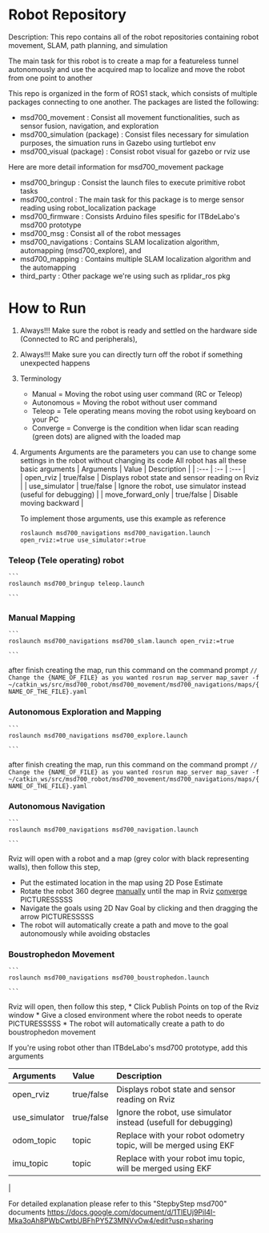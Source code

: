 # Robot Repository

Description: 
This repo contains all of the robot repositories containing robot movement, SLAM, path planning, and simulation

The main task for this robot is to create a map for a featureless tunnel autonomously and use the acquired map to localize and move the robot from one point to another

This repo is organized in the form of ROS1 stack, which consists of multiple packages connecting to one another. 
The packages are listed the following:
* msd700_movement                : Consist all movement functionalities, such as sensor fusion, navigation, and exploration
* msd700_simulation (package)    : Consist files necessary for simulation purposes, the simuation runs in Gazebo using turtlebot env
* msd700_visual (package)        : Consist robot visual for gazebo or rviz use


Here are more detail information for msd700_movement package
* msd700_bringup            : Consist the launch files to execute primitive robot tasks
* msd700_control            : The main task for this package is to merge sensor reading using robot_localization package
* msd700_firmware           : Consists Arduino files spesific for ITBdeLabo's msd700 prototype
* msd700_msg                : Consist all of the robot messages
* msd700_navigations        : Contains SLAM localization algorithm, automapping (msd700_explore), and  
* msd700_mapping            : Contains multiple SLAM localization algorithm and the automapping
* third_party               : Other package we're using such as rplidar_ros pkg



# How to Run
1. Always!!! Make sure the robot is ready and settled on the hardware side (Connected to RC and peripherals),
2. Always!!! Make sure you can directly turn off the robot if something unexpected happens
3. <a name="terminology"></a>Terminology
    * Manual         = Moving the robot using user command (RC or Teleop)
    * Autonomous     = Moving the robot without user command   
    * Teleop         = Tele operating means moving the robot using keyboard on your PC
    * Converge       = Converge is the condition when lidar scan reading (green dots) are aligned with the loaded map 
4. Arguments
    Arguments are the parameters you can use to change some settings in the robot without changing its code
    All robot has all these basic arguments
    | Arguments             | Value         | Description                                                       |
    | :---                  | :--           | :---                                                              |  
    | open_rviz             | true/false    | Displays robot state and sensor reading on Rviz                   |
    | use_simulator         | true/false    | Ignore the robot, use simulator instead (useful for debugging)    |
    | move_forward_only     | true/false    | Disable moving backward                                           |


    To implement those arguments, use this example as reference
    ```
    roslaunch msd700_navigations msd700_navigation.launch open_rviz:=true use_simulator:=true 
    ```


### Teleop (Tele operating) robot 
    ```
    roslaunch msd700_bringup teleop.launch

    ```

### Manual Mapping 
    ```
    roslaunch msd700_navigations msd700_slam.launch open_rviz:=true

    ```

 after finish creating the map, run this command on the command prompt
    ```
    // Change the {NAME_OF_FILE} as you wanted
    rosrun map_server map_saver -f ~/catkin_ws/src/msd700_robot/msd700_movement/msd700_navigations/maps/{NAME_OF_THE_FILE}.yaml
    ```

### Autonomous Exploration and Mapping
    ```
    roslaunch msd700_navigations msd700_explore.launch 

    ```

 after finish creating the map, run this command on the command prompt
    ```
    // Change the {NAME_OF_FILE} as you wanted
    rosrun map_server map_saver -f ~/catkin_ws/src/msd700_robot/msd700_movement/msd700_navigations/maps/{NAME_OF_THE_FILE}.yaml
    ```

### Autonomous Navigation
    ```
    roslaunch msd700_navigations msd700_navigation.launch 

    ```
    
 Rviz will open with a robot and a map (grey color with black representing walls), then follow this step,
 * Put the estimated location in the map using 2D Pose Estimate
 * Rotate the robot 360 degree [manually](#terminology) until the map in Rviz [converge](#terminology)
     PICTURESSSSS
 * Navigate the goals using 2D Nav Goal by clicking and then dragging the arrow
     PICTURESSSSS
 * The robot will automatically create a path and move to the goal autonomously while avoiding obstacles


### Boustrophedon Movement
    ```
    roslaunch msd700_navigations msd700_boustrophedon.launch 

    ```

 Rviz will open, then follow this step,
    * Click Publish Points on top of the Rviz window
    * Give a closed environment where the robot needs to operate
      PICTURESSSSS
    * The robot will automatically create a path to do boustrophedon movement 
 

If you're using robot other than ITBdeLabo's msd700 prototype, add this arguments

| Arguments             | Value         | Description                                                       |
| :---                  | :--           | :---                                                              |  
| open_rviz             | true/false    | Displays robot state and sensor reading on Rviz                   |
| use_simulator         | true/false    | Ignore the robot, use simulator instead (usefull for debugging)   |
| odom_topic            | topic         | Replace with your robot odometry topic, will be merged using EKF  |
| imu_topic             | topic         | Replace with your robot imu topic, will be merged using EKF       | 
|



For detailed explanation please refer to this "StepbyStep msd700" documents
https://docs.google.com/document/d/1TlEUj9Pil4I-Mka3oAh8PWbCwtbUBFhPY5Z3MNVvOw4/edit?usp=sharing




